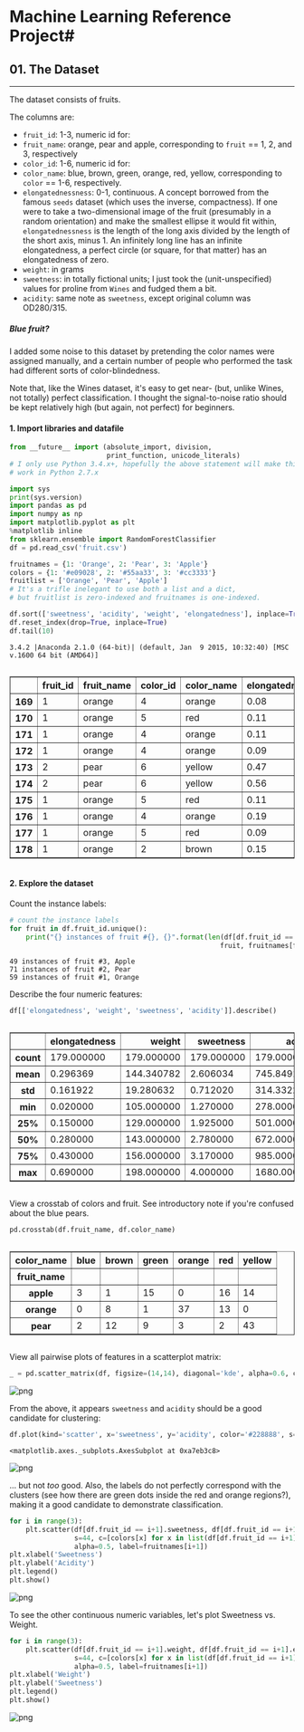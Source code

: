 
# Machine Learning Reference Project#

## 01. The Dataset ##


***

The dataset consists of fruits. 

The columns are:

* ``fruit_id``: 1-3, numeric id for:
* ``fruit_name``: orange, pear and apple, corresponding to ``fruit`` == 1, 2, and 3, respectively
* ``color_id``: 1-6, numeric id for:
* ``color_name``: blue, brown, green, orange, red, yellow, corresponding to ``color`` == 1-6, respectively.
* ``elongatednessness``: 0-1, continuous. A concept borrowed from the famous ``seeds`` dataset (which uses the inverse, compactness). If one were to take a two-dimensional image of the fruit (presumably in a random orientation) and make the smallest ellipse it would fit within, ``elongatednessness`` is the length of the long axis divided by the length of the short axis, minus 1. An infinitely long line has an infinite elongatedness, a perfect circle (or square, for that matter) has an elongatedness of zero.
* ``weight``: in grams
* ``sweetness``: in totally fictional units; I just took the (unit-unspecified) values for proline from ``Wines`` and fudged them a bit.
* ``acidity``: same note as ``sweetness``, except original column was OD280/315.

##### Blue fruit? #

I added some noise to this dataset by pretending the color names were assigned manually, and a certain number of people who performed the task had different sorts of color-blindedness.

Note that, like the Wines dataset, it's easy to get near- (but, unlike Wines, not totally) perfect classification. I thought the signal-to-noise ratio should be kept relatively high (but again, not perfect) for beginners.

#### 1. Import libraries and datafile


```python
from __future__ import (absolute_import, division,
                        print_function, unicode_literals)
# I only use Python 3.4.x+, hopefully the above statement will make this notebook
# work in Python 2.7.x

import sys
print(sys.version)
import pandas as pd
import numpy as np
import matplotlib.pyplot as plt
%matplotlib inline
from sklearn.ensemble import RandomForestClassifier
df = pd.read_csv('fruit.csv')

fruitnames = {1: 'Orange', 2: 'Pear', 3: 'Apple'}
colors = {1: '#e09028', 2: '#55aa33', 3: '#cc3333'}
fruitlist = ['Orange', 'Pear', 'Apple']
# It's a trifle inelegant to use both a list and a dict,
# but fruitlist is zero-indexed and fruitnames is one-indexed.

df.sort(['sweetness', 'acidity', 'weight', 'elongatedness'], inplace=True)
df.reset_index(drop=True, inplace=True)
df.tail(10)
```

    3.4.2 |Anaconda 2.1.0 (64-bit)| (default, Jan  9 2015, 10:32:40) [MSC v.1600 64 bit (AMD64)]
    




<div style="max-height:1000px;max-width:1500px;overflow:auto;">
<table border="1" class="dataframe">
  <thead>
    <tr style="text-align: right;">
      <th></th>
      <th>fruit_id</th>
      <th>fruit_name</th>
      <th>color_id</th>
      <th>color_name</th>
      <th>elongatedness</th>
      <th>weight</th>
      <th>sweetness</th>
      <th>acidity</th>
    </tr>
  </thead>
  <tbody>
    <tr>
      <th>169</th>
      <td> 1</td>
      <td> orange</td>
      <td> 4</td>
      <td> orange</td>
      <td> 0.08</td>
      <td> 144</td>
      <td> 3.58</td>
      <td> 1290</td>
    </tr>
    <tr>
      <th>170</th>
      <td> 1</td>
      <td> orange</td>
      <td> 5</td>
      <td>    red</td>
      <td> 0.11</td>
      <td> 182</td>
      <td> 3.58</td>
      <td> 1295</td>
    </tr>
    <tr>
      <th>171</th>
      <td> 1</td>
      <td> orange</td>
      <td> 4</td>
      <td> orange</td>
      <td> 0.11</td>
      <td> 144</td>
      <td> 3.59</td>
      <td> 1035</td>
    </tr>
    <tr>
      <th>172</th>
      <td> 1</td>
      <td> orange</td>
      <td> 4</td>
      <td> orange</td>
      <td> 0.09</td>
      <td> 143</td>
      <td> 3.63</td>
      <td> 1015</td>
    </tr>
    <tr>
      <th>173</th>
      <td> 2</td>
      <td>   pear</td>
      <td> 6</td>
      <td> yellow</td>
      <td> 0.47</td>
      <td> 123</td>
      <td> 3.64</td>
      <td>  380</td>
    </tr>
    <tr>
      <th>174</th>
      <td> 2</td>
      <td>   pear</td>
      <td> 6</td>
      <td> yellow</td>
      <td> 0.56</td>
      <td> 126</td>
      <td> 3.69</td>
      <td>  465</td>
    </tr>
    <tr>
      <th>175</th>
      <td> 1</td>
      <td> orange</td>
      <td> 5</td>
      <td>    red</td>
      <td> 0.11</td>
      <td> 189</td>
      <td> 3.71</td>
      <td>  780</td>
    </tr>
    <tr>
      <th>176</th>
      <td> 1</td>
      <td> orange</td>
      <td> 4</td>
      <td> orange</td>
      <td> 0.19</td>
      <td> 144</td>
      <td> 3.82</td>
      <td>  845</td>
    </tr>
    <tr>
      <th>177</th>
      <td> 1</td>
      <td> orange</td>
      <td> 5</td>
      <td>    red</td>
      <td> 0.09</td>
      <td> 191</td>
      <td> 3.92</td>
      <td> 1065</td>
    </tr>
    <tr>
      <th>178</th>
      <td> 1</td>
      <td> orange</td>
      <td> 2</td>
      <td>  brown</td>
      <td> 0.15</td>
      <td> 152</td>
      <td> 4.00</td>
      <td> 1035</td>
    </tr>
  </tbody>
</table>
</div>



#### 2. Explore the dataset #

Count the instance labels:


```python
# count the instance labels
for fruit in df.fruit_id.unique():
    print("{} instances of fruit #{}, {}".format(len(df[df.fruit_id == fruit]),
                                                    fruit, fruitnames[fruit]))
```

    49 instances of fruit #3, Apple
    71 instances of fruit #2, Pear
    59 instances of fruit #1, Orange
    

Describe the four numeric features:


```python
df[['elongatedness', 'weight', 'sweetness', 'acidity']].describe()
```




<div style="max-height:1000px;max-width:1500px;overflow:auto;">
<table border="1" class="dataframe">
  <thead>
    <tr style="text-align: right;">
      <th></th>
      <th>elongatedness</th>
      <th>weight</th>
      <th>sweetness</th>
      <th>acidity</th>
    </tr>
  </thead>
  <tbody>
    <tr>
      <th>count</th>
      <td> 179.000000</td>
      <td> 179.000000</td>
      <td> 179.000000</td>
      <td>  179.000000</td>
    </tr>
    <tr>
      <th>mean</th>
      <td>   0.296369</td>
      <td> 144.340782</td>
      <td>   2.606034</td>
      <td>  745.849162</td>
    </tr>
    <tr>
      <th>std</th>
      <td>   0.161922</td>
      <td>  19.280632</td>
      <td>   0.712020</td>
      <td>  314.332206</td>
    </tr>
    <tr>
      <th>min</th>
      <td>   0.020000</td>
      <td> 105.000000</td>
      <td>   1.270000</td>
      <td>  278.000000</td>
    </tr>
    <tr>
      <th>25%</th>
      <td>   0.150000</td>
      <td> 129.000000</td>
      <td>   1.925000</td>
      <td>  501.000000</td>
    </tr>
    <tr>
      <th>50%</th>
      <td>   0.280000</td>
      <td> 143.000000</td>
      <td>   2.780000</td>
      <td>  672.000000</td>
    </tr>
    <tr>
      <th>75%</th>
      <td>   0.430000</td>
      <td> 156.000000</td>
      <td>   3.170000</td>
      <td>  985.000000</td>
    </tr>
    <tr>
      <th>max</th>
      <td>   0.690000</td>
      <td> 198.000000</td>
      <td>   4.000000</td>
      <td> 1680.000000</td>
    </tr>
  </tbody>
</table>
</div>



View a crosstab of colors and fruit. See introductory note if you're confused about the blue pears.


```python
pd.crosstab(df.fruit_name, df.color_name)
```




<div style="max-height:1000px;max-width:1500px;overflow:auto;">
<table border="1" class="dataframe">
  <thead>
    <tr style="text-align: right;">
      <th>color_name</th>
      <th>blue</th>
      <th>brown</th>
      <th>green</th>
      <th>orange</th>
      <th>red</th>
      <th>yellow</th>
    </tr>
    <tr>
      <th>fruit_name</th>
      <th></th>
      <th></th>
      <th></th>
      <th></th>
      <th></th>
      <th></th>
    </tr>
  </thead>
  <tbody>
    <tr>
      <th>apple</th>
      <td> 3</td>
      <td>  1</td>
      <td> 15</td>
      <td>  0</td>
      <td> 16</td>
      <td> 14</td>
    </tr>
    <tr>
      <th>orange</th>
      <td> 0</td>
      <td>  8</td>
      <td>  1</td>
      <td> 37</td>
      <td> 13</td>
      <td>  0</td>
    </tr>
    <tr>
      <th>pear</th>
      <td> 2</td>
      <td> 12</td>
      <td>  9</td>
      <td>  3</td>
      <td>  2</td>
      <td> 43</td>
    </tr>
  </tbody>
</table>
</div>



View all pairwise plots of features in a scatterplot matrix:


```python
_ = pd.scatter_matrix(df, figsize=(14,14), diagonal='kde', alpha=0.6, color=[colors[x] for x in list(df.fruit_id)])
```


![png](output_10_0.png)


From the above, it appears ``sweetness`` and ``acidity`` should be a good candidate for clustering:


```python
df.plot(kind='scatter', x='sweetness', y='acidity', color='#228888', s=92, alpha=0.3)
```




    <matplotlib.axes._subplots.AxesSubplot at 0xa7eb3c8>




![png](output_12_1.png)


... but not *too* good. Also, the labels do not perfectly correspond with the clusters (see how there are green dots inside the red and orange regions?), making it a good candidate to demonstrate classification.


```python
for i in range(3):
    plt.scatter(df[df.fruit_id == i+1].sweetness, df[df.fruit_id == i+1].acidity, 
                s=44, c=[colors[x] for x in list(df[df.fruit_id == i+1].fruit_id)], 
                alpha=0.5, label=fruitnames[i+1])
plt.xlabel('Sweetness')
plt.ylabel('Acidity')
plt.legend()
plt.show()
```


![png](output_14_0.png)


To see the other continuous numeric variables, let's plot Sweetness vs. Weight.


```python
for i in range(3):
    plt.scatter(df[df.fruit_id == i+1].weight, df[df.fruit_id == i+1].elongatedness, 
                s=44, c=[colors[x] for x in list(df[df.fruit_id == i+1].fruit_id)], 
                alpha=0.5, label=fruitnames[i+1])
plt.xlabel('Weight')
plt.ylabel('Sweetness')
plt.legend()
plt.show()
```


![png](output_16_0.png)


